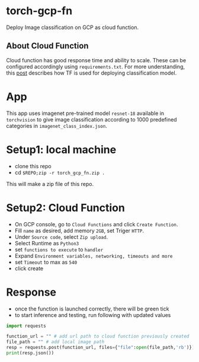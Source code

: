 # torch-gcp-fn
Deploy Image classification on GCP as cloud function.

## About Cloud Function
Cloud function has good response time and ability to scale. These can be configured accordingly using `requirements.txt`. 
For more understanding, this [post](https://cloud.google.com/blog/products/ai-machine-learning/how-to-serve-deep-learning-models-using-tensorflow-2-0-with-cloud-functions) describes how TF is used for deploying classification model. 

# App
This app uses imagenet pre-trained model `resnet-18` available in `torchvision` to give image classification according to 1000 predefined categories in `imagenet_class_index.json`.

# Setup1: local machine 
- clone this repo
- cd `$REPO;zip -r torch_gcp_fn.zip . ` 

This will make a zip file of this repo. 


# Setup2: Cloud Function

- On GCP console, go to `Cloud Functions` and click `Create Function`.
- Fill `name` as desired, add memory `2GB`, set Triger `HTTP`.
- Under `Source code`, select `Zip upload`.
- Select Runtime as `Python3`
- set `functions to execute` to  `handler`
- Expand `Environment variables, networking, timeouts and more`
- set `Timeout` to max  as `540`
- click create


# Response
- once the function is launched correctly, there will be green tick 
- to start inference and testing, run following with updated values 

```python
import requests

function_url = "" # add url path to cloud function previously created
file_path = "" # add local image path 
resp = requests.post(function_url, files={"file":open(file_path,'rb')})
print(resp.json())
```







